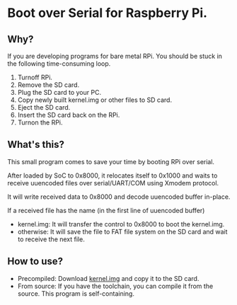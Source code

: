 # Boot over Serial for Raspberry Pi. 

## Why?
If you are developing programs for bare metal RPi. You should be stuck in the following time-consuming loop.

1. Turnoff RPi.
2. Remove the SD card.
3. Plug the SD card to your PC.
4. Copy newly built kernel.img or other files to SD card.
5. Eject the SD card.
6. Insert the SD card back on the RPi.
7. Turnon the RPi.

## What's this?
This small program comes to save your time by booting RPi over serial.

After loaded by SoC to 0x8000, it relocates itself to 0x1000 and waits to receive uuencoded files over serial/UART/COM using Xmodem protocol. 

It will write received data to 0x8000 and decode uuencoded buffer in-place.

If a received file has the name (in the first line of uuencoded buffer)
- kernel.img: It will transfer the control to 0x8000 to boot the kernel.img.
-  otherwise: It will save the file to FAT file system on the SD card and wait to receive the next file.

## How to use?
- Precompiled: Download [kernel.img](https://github.com/hongmingjian/bosrpi/releases/download/v0.1/kernel.img) and copy it to the SD card.
- From source: If you have the toolchain, you can compile it from the source. This program is self-containing.
